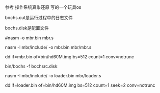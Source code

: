 参考 操作系统真象还原 写的一个玩具os

bochs.out是运行过程中的日志文件

bochs.disk是配置文件

#nasm -o mbr.bin mbr.s

nasm -I mbr/include/ -o mbr.bin mbr/mbr.s

dd if=mbr.bin of=bin/hd60M.img bs=512 count=1 conv=notrunc

bin/bochs -f bochsrc.disk



nasm -I mbr/include/ -o loader.bin mbr/loader.s

dd if=loader.bin of=bin/hd60M.img bs=512 count=1 seek=2 conv=notrunc